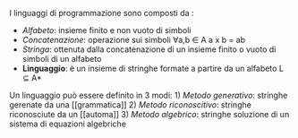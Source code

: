 I linguaggi di programmazione sono composti da :
* *Alfabeto*: insieme finito e non vuoto di simboli
* *Concatenazione*: operazione sui simboli
			∀a,b ∈ A     a x b = ab
* *Stringa*: ottenuta dalla concatenazione di un insieme finito o vuoto di simboli di un alfabeto
* **Linguaggio**: è un insieme di stringhe formate a partire da un alfabeto
			L ⊆	A*

Un linguaggio può essere definito in 3 modi:
	1) *Metodo generativo*: stringhe gerenate da una [[grammatica]]
	2) *Metodo riconoscitivo*: stringhe riconosciute da un [[automa]]
	3) *Metodo algebrico*: stringhe soluzione di un sistema di equazioni algebriche